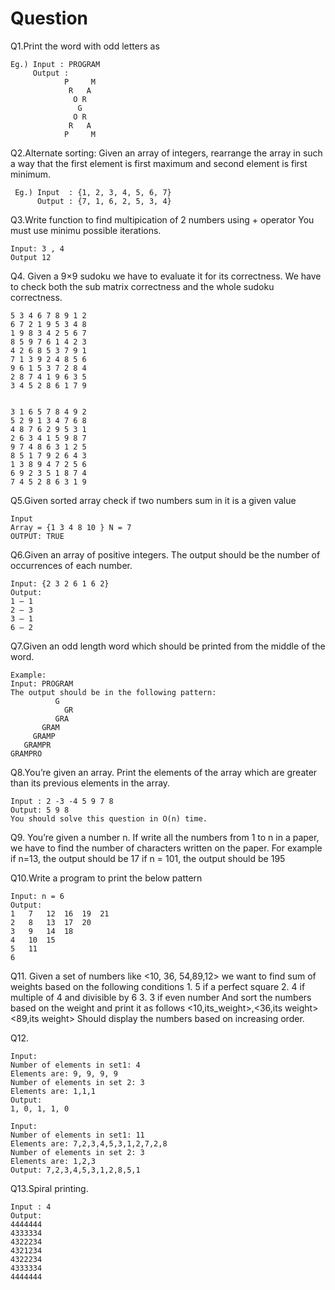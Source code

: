 # Question
Q1.Print the word with odd letters as
```
Eg.) Input : PROGRAM
     Output : 
            P     M
             R   A
              O R
               G
              O R
             R   A
            P     M
```

Q2.Alternate sorting: Given an array of integers, rearrange the array in such a way that the first element is first maximum and second element is first minimum. 
```
 Eg.) Input  : {1, 2, 3, 4, 5, 6, 7} 
      Output : {7, 1, 6, 2, 5, 3, 4}
```

Q3.Write function to find multipication of 2 numbers using + operator You must use minimu possible iterations.
```
Input: 3 , 4
Output 12
```

Q4. Given a 9×9 sudoku we have to evaluate it for its correctness. We have to check both the sub matrix correctness and the whole sudoku correctness.
```
5 3 4 6 7 8 9 1 2
6 7 2 1 9 5 3 4 8
1 9 8 3 4 2 5 6 7
8 5 9 7 6 1 4 2 3
4 2 6 8 5 3 7 9 1
7 1 3 9 2 4 8 5 6
9 6 1 5 3 7 2 8 4
2 8 7 4 1 9 6 3 5
3 4 5 2 8 6 1 7 9


3 1 6 5 7 8 4 9 2
5 2 9 1 3 4 7 6 8
4 8 7 6 2 9 5 3 1
2 6 3 4 1 5 9 8 7
9 7 4 8 6 3 1 2 5
8 5 1 7 9 2 6 4 3
1 3 8 9 4 7 2 5 6
6 9 2 3 5 1 8 7 4
7 4 5 2 8 6 3 1 9
```

Q5.Given sorted array check if two numbers sum in it is a given value
```
Input
Array = {1 3 4 8 10 } N = 7
OUTPUT: TRUE
```

Q6.Given an array of positive integers. The output should be the number of occurrences of each number.
```
Input: {2 3 2 6 1 6 2}
Output:
1 – 1
2 – 3
3 – 1
6 – 2
```

Q7.Given an odd length word which should be printed from the middle of the word.
```
Example:
Input: PROGRAM
The output should be in the following pattern:
	      G
            GR
          GRA
       GRAM
     GRAMP
   GRAMPR
GRAMPRO
```

Q8.You’re given an array. Print the elements of the array which are greater than its previous elements in the array.
```
Input : 2 -3 -4 5 9 7 8    
Output: 5 9 8
You should solve this question in O(n) time.
```

Q9. You’re given a number n. 
If write all the numbers from 1 to n in a paper, we have to find the number of characters written on the paper.
For example if n=13, the output should be 17 if n = 101, the output should be 195

Q10.Write a program to print the below pattern
```
Input: n = 6
Output:
1	7	12	16	19	21
2	8	13	17	20
3	9	14	18	
4	10	15
5	11	
6 
```

Q11. Given a set of numbers like <10, 36, 54,89,12> we want to find sum of weights based on the following conditions
    1. 5 if a perfect square
    2. 4 if multiple of 4 and divisible by 6
    3. 3 if even number
And sort the numbers based on the weight and print it as follows
<10,its_weight>,<36,its weight><89,its weight>
Should display the numbers based on increasing order.

Q12.
```
Input:
Number of elements in set1: 4
Elements are: 9, 9, 9, 9
Number of elements in set 2: 3
Elements are: 1,1,1
Output:
1, 0, 1, 1, 0

Input:
Number of elements in set1: 11
Elements are: 7,2,3,4,5,3,1,2,7,2,8
Number of elements in set 2: 3
Elements are: 1,2,3
Output: 7,2,3,4,5,3,1,2,8,5,1
```

Q13.Spiral printing.
```
Input : 4
Output:
4444444
4333334
4322234
4321234
4322234
4333334
4444444
```
